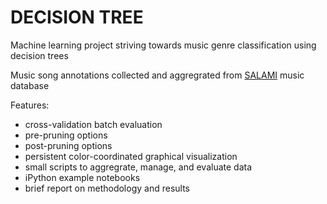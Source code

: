 # DECISION TREE
Machine learning project striving towards music genre classification using decision trees

Music song annotations collected and aggregrated from [SALAMI](http://www.clir.org/pubs/reports/pub151/case-studies/salami) music database
    
Features:
* cross-validation batch evaluation
* pre-pruning options
* post-pruning options
* persistent color-coordinated graphical visualization
* small scripts to aggregrate, manage, and evaluate data
* iPython example notebooks
* brief report on methodology and results